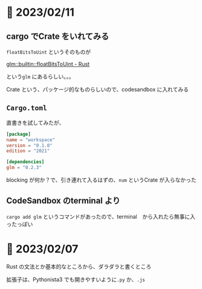 
# 📝 2023/02/11

## cargo でCrate をいれてみる

`floatBitsToUint` というそのものが

[glm::builtin::floatBitsToUint - Rust](https://dche.github.io/glm-rs/glm/builtin/fn.floatBitsToUint.html)

という`glm` にあるらしい。。。

Crate という、パッケージ的なものらしいので、codesandbox に入れてみる

## `Cargo.toml`

直書きを試してみたが、

```Cargo.toml
[package]
name = "workspace"
version = "0.1.0"
edition = "2021"

[dependencies]
glm = "0.2.3"

```

blocking が何か？で、引き連れて入るはずの、`num` というCrate が入らなかった

## CodeSandbox のterminal より

`cargo add glm` というコマンドがあったので、terminal　から入れたら無事に入ったっぽい

# 📝 2023/02/07

Rust の文法とか基本的なところから、ダラダラと書くところ

拡張子は、Pythonista3 でも開きやすいように`.py` か、`.js`
